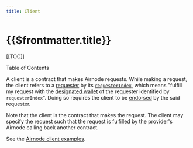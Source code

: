 ```yaml
---
title: Client
---
```


# {{$frontmatter.title}}

[[TOC]]

<Version selectedVersion="next" />

<div class="toc-label">Table of Contents</div>

A client is a contract that makes Airnode requests. While making a request, the client refers to a [requester](./requester.md) by its [`requesterIndex`](./requester.md#requesterIndex), which means "fulfill my request with the [designated wallet](./designated-wallet.md) of the requester identified by `requesterIndex`". Doing so requires the client to be [endorsed](./endorsement.md) by the said requester.

Note that the client is the contract that makes the request. The client may specify the request such that the request is fulfilled by the provider's Airnode calling back another contract.

See the [Airnode client examples](https://github.com/api3dao/airnode-client-examples).